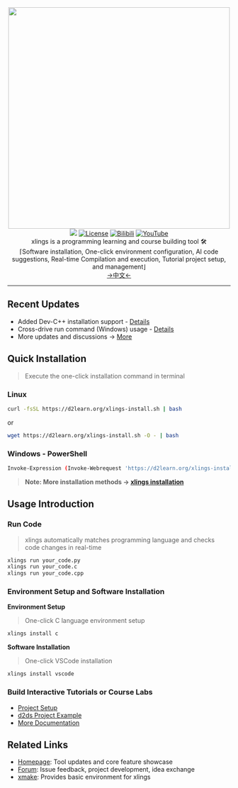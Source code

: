 <div align=center><img width="500" src="https://d2learn.org/xlings/xlings-install.gif"></div>

<div align="center">
  <a href="https://forum.d2learn.org/category/9/xlings" target="_blank"><img src="https://img.shields.io/badge/Forum-xlings-blue" /></a>
  <a href="https://d2learn.org" target="_blank"><img src="https://img.shields.io/badge/License-Apache2.0-success" alt="License"></a>
  <a href="https://www.bilibili.com/video/BV1yeSgYPEzr" target="_blank"><img src="https://img.shields.io/badge/Video-bilibili-teal" alt="Bilibili"></a>
  <a href="https://youtu.be/uN4amaIAkZ0?si=MpZ6GfLHQoZRmNqc" target="_blank"><img src="https://img.shields.io/badge/Video-YouTube-red" alt="YouTube"></a>
</div>

<div align=center>xlings is a programming learning and course building tool 🛠️</div>
<div align=center> ⌈Software installation, One-click environment configuration, AI code suggestions, Real-time Compilation and execution, Tutorial project setup, and management⌋</div>

<div align="center">
  <a href="README.md" target="_blank">->中文<-</a>
</div>

---

## Recent Updates

- Added Dev-C++ installation support - [Details](http://forum.d2learn.org/post/82)
- Cross-drive run command (Windows) usage - [Details](http://forum.d2learn.org/post/66)
- More updates and discussions -> [More](https://forum.d2learn.org/category/9/xlings)

## Quick Installation

> Execute the one-click installation command in terminal

### Linux

```bash
curl -fsSL https://d2learn.org/xlings-install.sh | bash
```

or

```bash
wget https://d2learn.org/xlings-install.sh -O - | bash
```

### Windows - PowerShell

```bash
Invoke-Expression (Invoke-Webrequest 'https://d2learn.org/xlings-install.ps1.txt' -UseBasicParsing).Content
```

> **Note: More installation methods -> [xlings installation](https://d2learn.github.io/docs/xlings/chapter_1.html)**

## Usage Introduction

### Run Code

> xlings automatically matches programming language and checks code changes in real-time

```bash
xlings run your_code.py
xlings run your_code.c
xlings run your_code.cpp
```

### Environment Setup and Software Installation

**Environment Setup**

> One-click C language environment setup

```bash
xlings install c
```

**Software Installation**

> One-click VSCode installation

```bash
xlings install vscode
```

### Build Interactive Tutorials or Course Labs

- [Project Setup](https://d2learn.github.io/docs/xlings/chapter_3.html)
- [d2ds Project Example](https://github.com/d2learn/d2ds)
- [More Documentation](https://d2learn.org/docs/xlings/chapter_0.html)

## Related Links

- [Homepage](https://d2learn.org/xlings): Tool updates and core feature showcase
- [Forum](https://forum.d2learn.org/category/9/xlings): Issue feedback, project development, idea exchange  
- [xmake](https://github.com/xmake-io/xmake): Provides basic environment for xlings